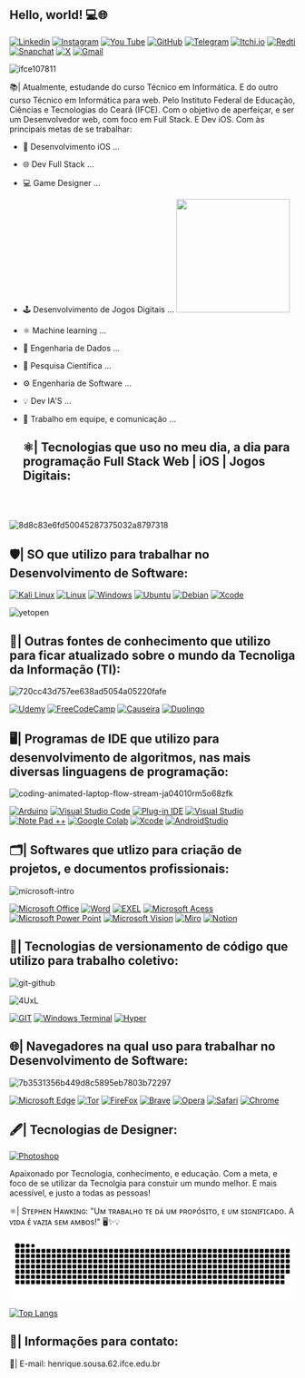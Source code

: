 ## Hello, world! 💻🌐

[![Linkedin](https://img.shields.io/badge/LinkedIn-0077B5?style=for-the-badge&logo=linkedin&logoColor=white)](https://www.linkedin.com/in/-dev-suporte-profissional-ti-pedro-b2680a302/)
[![Instagram](https://img.shields.io/badge/Instagram-E4405F?style=for-the-badge&logo=instagram&logoColor=white)](https://www.instagram.com/qedr_o021_ti/profilecard/?igsh=YW8weHA1aWE4MHhk)
[![You Tube](https://img.shields.io/badge/YouTube-FF0000?style=for-the-badge&logo=youtube&logoColor=white)](https://www.youtube.com/@Reciclagem_e_inovacao_AJA)
[![GitHub](https://img.shields.io/badge/GitHub-100000?style=for-the-badge&logo=github&logoColor=white)](https://github.com/BackandDeveloper/BackandDeveloper/edit/main/README.md)
[![Telegram](https://img.shields.io/badge/Telegram-2CA5E0?style=for-the-badge&logo=telegram&logoColor=white)]()
[![Itchi.io](https://img.shields.io/badge/Itch.io-FA5C5C?style=for-the-badge&logo=itchdotio&logoColor=white)](https://velky07.itch.io/tnt-adventure)
[![Redti](https://img.shields.io/badge/Reddit-FF4500?style=for-the-badge&logo=reddit&logoColor=white)]()
[![Snapchat](https://img.shields.io/badge/Snapchat-FFFC00?style=for-the-badge&logo=snapchat&logoColor=white)]()
[![X](https://img.shields.io/badge/Twitter-1DA1F2?style=for-the-badge&logo=twitter&logoColor=white)]()
[![Gmail](https://img.shields.io/badge/Gmail-D14836?style=for-the-badge&logo=gmail&logoColor=white)](https://mail.google.com/mail/u/0/?tab=rm&ogbl#inbox)

![ifce107811](https://github.com/user-attachments/assets/180fcb03-010e-4abb-bb6b-953b2fa8ee3f)

📚| Atualmente, estudande do curso Técnico em Informática. E do outro curso Técnico em Informática para web. Pelo Instituto Federal de Educação, Ciências e Tecnologias do Ceará (IFCE). Com o objetivo de aperfeiçar, e ser um  Desenvolvedor web, com foco em Full Stack. E Dev iOS. Com às principais metas de se trabalhar:

- 📲 Desenvolvimento iOS ...
- 🌐 Dev Full Stack ...
- 💻 Game Designer ...
- 🕹️ Desenvolvimento de Jogos Digitais ...                           <img src="https://github.com/user-attachments/assets/cdc4b602-ef9a-4157-8c02-4aaa53ee70cb" width="200" height="200">
- ⚛️ Machine learning ...                                                                                         
- 🎲 Engenharia de Dados ...
- 🔎 Pesquisa Científica ... 
- ⚙️ Engenharia de Software ...
- 💡  Dev IA'S ...
- 👥 Trabalho em equipe, e comunicação ...
  
  ##  ⚛️| Tecnologias que uso no meu dia, a dia para programação Full Stack Web | iOS | Jogos Digitais:
<div style = "Display: inline_block"><br/>
   <img aling = "" alt = "" src = "https://img.shields.io/badge/HTML5-E34F26?style=for-the-badge&logo=html5&logoColor=white" />
   <img aling = "" alt = "" src = "https://img.shields.io/badge/CSS3-1572B6?style=for-the-badge&logo=css3&logoColor=white" />
   <img aling = "" alt = "" src = "https://img.shields.io/badge/JavaScript-F7DF1E?style=for-the-badge&logo=javascript&logoColor=black" />
   <img aling = "" alt = "" src = "https://img.shields.io/badge/MongoDB-4EA94B?style=for-the-badge&logo=mongodb&logoColor=white"/>
   <img aling = "" alt = "" src = "https://img.shields.io/badge/Bootstrap-563D7C?style=for-the-badge&logo=bootstrap&logoColor=white" />
   <img aling = "" alt = "" src = "https://img.shields.io/badge/Node.js-43853D?style=for-the-badge&logo=node.js&logoColor=white" />
   <img aling = "" alt = "" src = "https://img.shields.io/badge/MySQL-00000F?style=for-the-badge&logo=mysql&logoColor=white" />
   <img aling = "" alt = "" src = "https://img.shields.io/badge/Swift-FA7343?style=for-the-badge&logo=swift&logoColor=whit" />
   <img aling = "" alt = "" src = "https://img.shields.io/badge/Python-3776AB?style=for-the-badge&logo=python&logoColor=white" />
   <img aling = "" alt = "" src = "https://img.shields.io/badge/Django-092E20?style=for-the-badge&logo=django&logoColor=white" />
   <img aling = "" alt = "" src = "https://img.shields.io/badge/Unity-100000?style=for-the-badge&logo=unity&logoColor=white" />
   <img aling = "" alt = "" src = "https://img.shields.io/badge/C%23-239120?style=for-the-badge&logo=c-sharp&logoColor=whit" />
   <img aling = "" alt = "" src = "https://img.shields.io/badge/C-00599C?style=for-the-badge&logo=c&logoColor=white" />
</div>

![8d8c83e6fd50045287375032a8797318](https://github.com/user-attachments/assets/d3f161a3-8e11-416c-87d7-3cc644e67074)

## 🛡️| SO que utilizo para trabalhar no Desenvolvimento de Software:
 [![Kali Linux](https://img.shields.io/badge/Kali_Linux-557C94?style=for-the-badge&logo=kali-linux&logoColor=white)]()
 [![Linux](https://img.shields.io/badge/Linux-FCC624?style=for-the-badge&logo=linux&logoColor=black)]()
 [![Windows](https://img.shields.io/badge/Windows-0078D6?style=for-the-badge&logo=windows&logoColor=white)]()
 [![Ubuntu](https://img.shields.io/badge/Ubuntu-E95420?style=for-the-badge&logo=ubuntu&logoColor=white)]()
 [![Debian](https://img.shields.io/badge/Debian-A81D33?style=for-the-badge&logo=debian&logoColor=white)]()
 [![Xcode](https://img.shields.io/badge/Xcode-007ACC?style=for-the-badge&logo=Xcode&logoColor=white)]()
 
![yetopen](https://github.com/user-attachments/assets/eea3f0d3-024d-41d5-9bba-9257b0b4da5a)

##  🏢| Outras fontes de conhecimento que utilizo para ficar atualizado sobre o mundo da Tecnoliga da Informação (TI): 

![720cc43d757ee638ad5054a05220fafe](https://github.com/user-attachments/assets/06ad4ab5-82ae-4157-8737-7673047ff3ff)

[![Udemy](https://img.shields.io/badge/Udemy-EC5252?style=for-the-badge&logo=Udemy&logoColor=white)]()
[![FreeCodeCamp](https://img.shields.io/badge/freecodecamp-27273D?style=for-the-badge&logo=freecodecamp&logoColor=white)]()
[![Causeira](https://img.shields.io/badge/Coursera-0056D2?style=for-the-badge&logo=Coursera&logoColor=white)]()
[![Duolingo](https://img.shields.io/badge/Duolingo-58CC02?style=for-the-badge&logo=Duolingo&logoColor=whit])]()

##  🖥️| Programas de IDE que utilizo para desenvolvimento de algoritmos, nas mais diversas linguagens de programação: 

![coding-animated-laptop-flow-stream-ja04010rm5o68zfk](https://github.com/user-attachments/assets/049b9fca-d536-4fb8-bdd9-95599eacf96d)

[![Arduino](https://img.shields.io/badge/Arduino_IDE-00979D?style=for-the-badge&logo=arduino&logoColor=white)]()
[![Visual Studio Code](https://img.shields.io/badge/Visual_Studio_Code-0078D4?style=for-the-badge&logo=visual%20studio%20code&logoColor=white)]()
[![Plug-in IDE](https://img.shields.io/badge/Editor%20Config-E0EFEF?style=for-the-badge&logo=editorconfig&logoColor=000)]()
[![Visual Studio](https://img.shields.io/badge/Visual_Studio-5C2D91?style=for-the-badge&logo=visual%20studio&logoColor=whit)]()
[![Note Pad ++](https://img.shields.io/badge/Notepad++-90E59A.svg?style=for-the-badge&logo=notepad%2B%2B&logoColor=black)]()
[![Google Colab](https://img.shields.io/badge/Colab-F9AB00?style=for-the-badge&logo=googlecolab&color=525252)](https://colab.research.google.com/)
[![Xcode](https://img.shields.io/badge/Xcode-007ACC?style=for-the-badge&logo=Xcode&logoColor=white)]()
[![AndroidStudio](https://img.shields.io/badge/Android_Studio-3DDC84?style=for-the-badge&logo=android-studio&logoColor=white)]()

## 🗂️| Softwares que utlizo para criação de projetos, e documentos profissionais: 

![microsoft-intro](https://github.com/user-attachments/assets/ecc16122-671c-48a5-88cc-563e263a3d6d)

 [![Microsoft Office](https://img.shields.io/badge/Microsoft_Office-D83B01?style=for-the-badge&logo=microsoft-office&logoColor=white)]()
 [![Word](https://img.shields.io/badge/Microsoft_Word-2B579A?style=for-the-badge&logo=microsoft-word&logoColor=white)]()
 [![EXEL](https://img.shields.io/badge/Microsoft_Excel-217346?style=for-the-badge&logo=microsoft-excel&logoColor=white)]()
 [![Microsoft Acess](https://img.shields.io/badge/Microsoft_Access-A4373A?style=for-the-badge&logo=microsoft-access&logoColor=white)]()
 [![Microsoft Power Point](https://img.shields.io/badge/Microsoft_PowerPoint-B7472A?style=for-the-badge&logo=microsoft-powerpoint&logoColor=white)]()
 [![Microsoft Vision](https://img.shields.io/badge/Microsoft_SQL_Server-CC2927?style=for-the-badge&logo=microsoft-sql-server&logoColor=white)]()
 [![Miro](https://img.shields.io/badge/Miro-050038?style=for-the-badge&logo=Miro&logoColor=white)]()
 [![Notion](https://img.shields.io/badge/Notion-000000?style=for-the-badge&logo=notion&logoColor=white)]()

  ## 🧷| Tecnologias de versionamento de código que utilizo para trabalho coletivo: 

![git-github](https://github.com/user-attachments/assets/e6b8c305-ab91-4823-8fe3-9e527fb65141)

![4UxL](https://github.com/user-attachments/assets/c86d391c-91af-4e7c-bb90-9825ec87faae)
  
[![GIT](https://img.shields.io/badge/GIT-E44C30?style=for-the-badge&logo=git&logoColor=white)]()
[![Windows Terminal](https://img.shields.io/badge/windows%20terminal-4D4D4D?style=for-the-badge&logo=windows%20terminal&logoColor=white)]()
[![Hyper](https://img.shields.io/badge/Hyper-000000?style=for-the-badge&logo=hyper&logoColor=white)]()

  ## 🌐| Navegadores na qual uso para trabalhar no Desenvolvimento de Software: 

![7b3531356b449d8c5895eb7803b72297](https://github.com/user-attachments/assets/ae445694-c1a4-4c7f-a705-691361ca56ac)


[![Microsoft Edge](https://img.shields.io/badge/Microsoft_Edge-0078D7?style=for-the-badge&logo=Microsoft-edge&logoColor=white)]()
[![Tor](https://img.shields.io/badge/Tor_Browser-7D4698?style=for-the-badge&logo=Tor-Browser&logoColor=white)]()
[![FireFox](https://img.shields.io/badge/Firefox_Browser-FF7139?style=for-the-badge&logo=Firefox-Browser&logoColor=white)]()
[![Brave](https://img.shields.io/badge/Brave-FF1B2D?style=for-the-badge&logo=Brave&logoColor=white)]()
[![Opera](https://img.shields.io/badge/Opera-FF1B2D?style=for-the-badge&logo=Opera&logoColor=white)]()
[![Safari](https://img.shields.io/badge/Safari-FF1B2D?style=for-the-badge&logo=Safari&logoColor=white)]()
[![Chrome](https://img.shields.io/badge/Google_chrome-4285F4?style=for-the-badge&logo=Google-chrome&logoColor=white)]()

  ## 🖋️| Tecnologias de Designer: 

  
 
[![Photoshop](https://aleen42.github.io/badges/src/photoshop.svg)]()

Apaixonado por Tecnologia, conhecimento, e educação. Com a meta, e foco de se utilizar da Tecnolgia para constuir um mundo melhor. E mais acessível, e justo a todas as pessoas!

⚛️| Sᴛᴇᴘʜᴇɴ Hᴀᴡᴋɪɴɢ: "Uᴍ ᴛʀᴀʙᴀʟʜᴏ ᴛᴇ ᴅᴀ́ ᴜᴍ ᴘʀᴏᴘᴏ́sɪᴛᴏ, ᴇ ᴜᴍ sɪɢɴɪғɪᴄᴀᴅᴏ. A ᴠɪᴅᴀ ᴇ́ ᴠᴀᴢɪᴀ sᴇᴍ ᴀᴍʙᴏs!" 🖥️✨💡

<picture align="center"> <source media="(prefers-color-scheme: dark)" srcset="https://raw.githubusercontent.com/mari4souza/mari4souza/output/github-contribution-grid-snake-dark.svg"> <source media="(prefers-color-scheme: light)" srcset="https://raw.githubusercontent.com/mari4souza/mari4souza/output/github-contribution-grid-snake-dark.svg"> <img align="center" alt="github contribution grid snake animation" src="https://raw.githubusercontent.com/mari4souza/mari4souza/output/github-contribution-grid-snake.svg"> </picture>

[![Top Langs](https://github-readme-stats.vercel.app/api/top-langs/?username=anuraghazra)](https://github.com/anuraghazra/github-readme-stats)

## 📧| Informações para contato:

  📩| E-mail: henrique.sousa.62.ifce.edu.br








